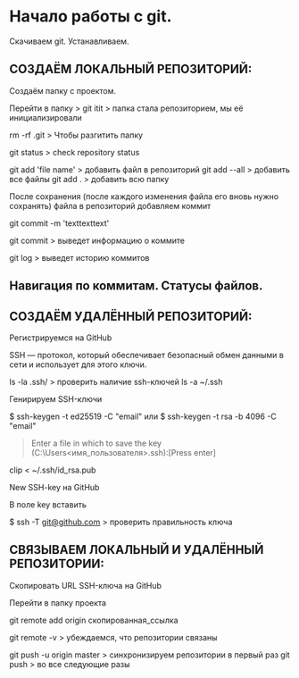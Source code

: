 # Начало работы с git.

Скачиваем git. Устанавливаем.

## СОЗДАЁМ ЛОКАЛЬНЫЙ РЕПОЗИТОРИЙ:

Создаём папку с проектом.

Перейти в папку > git itit > папка стала репозиторием, мы её инициализировали

rm -rf .git > Чтобы разгитить папку 

git status > check repository status

git add 'file name' > добавить файл в репозиторий
git add --all > добавить все файлы
git add . > добавить всю папку

После сохранения (после каждого изменения файла его вновь нужно сохранять) файла в репозиторий добавляем коммит

git commit -m 'texttexttext'

git commit > выведет информацию о коммите

git log > выведет историю коммитов

## Навигация по коммитам. Статусы файлов.




## СОЗДАЁМ УДАЛЁННЫЙ РЕПОЗИТОРИЙ:

Регистрируемся на GitHub

SSH — протокол, который обеспечивает безопасный обмен данными в сети и использует для этого ключи.

ls -la .ssh/ > проверить наличие ssh-ключей
ls -a ~/.ssh

Генирируем SSH-ключи

$ ssh-keygen -t ed25519 -C "email"
или
$ ssh-keygen -t rsa -b 4096 -C "email"

> Enter a file in which to save the key (C:\Users\<имя_пользователя>\.ssh\):[Press enter]

clip < ~/.ssh/id_rsa.pub

New SSH-key на GitHub

В поле key вставить

$ ssh -T git@github.com > проверить правильность ключа


## СВЯЗЫВАЕМ ЛОКАЛЬНЫЙ И УДАЛЁННЫЙ РЕПОЗИТОРИИ:

Скопировать URL SSH-ключа на GitHub

Перейти в папку проекта

git remote add origin скопированная_ссылка

git remote -v > убеждаемся, что репозитории связаны

git push -u origin master > синхронизируем репозитории в первый раз
git push > во все следующие разы



